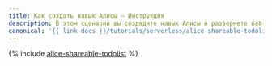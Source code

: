 ```yaml
---
title: Как создать навык Алисы – Инструкция
description: В этом сценарии вы создадите навык Алисы и развернете веб-приложение, которое позволит делать, читать и редактировать списки дел с помощью Алисы, а также делиться списками с другими пользователями на сайте.
canonical: '{{ link-docs }}/tutorials/serverless/alice-shareable-todolist'
---
```


{% include [alice-shareable-todolist](../../_tutorials/serverless/alice-shareable-todolist.md) %}